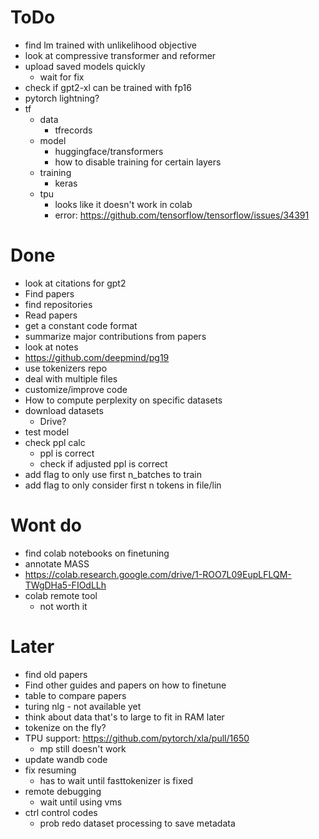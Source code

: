 # ToDo

-   find lm trained with unlikelihood objective
-   look at compressive transformer and reformer
-   upload saved models quickly
    -   wait for fix
-   check if gpt2-xl can be trained with fp16
-   pytorch lightning?
-   tf
    -   data
        -   tfrecords
    -   model
        -   huggingface/transformers
        -   how to disable training for certain layers
    -   training
        -   keras
    -   tpu
        -   looks like it doesn't work in colab
        -   error: https://github.com/tensorflow/tensorflow/issues/34391

# Done

-   look at citations for gpt2
-   Find papers
-   find repositories
-   Read papers
-   get a constant code format
-   summarize major contributions from papers
-   look at notes
-   https://github.com/deepmind/pg19
-   use tokenizers repo
-   deal with multiple files
-   customize/improve code
-   How to compute perplexity on specific datasets
-   download datasets
    -   Drive?
-   test model
-   check ppl calc
    -   ppl is correct
    -   check if adjusted ppl is correct
-   add flag to only use first n_batches to train
-   add flag to only consider first n tokens in file/lin

# Wont do

-   find colab notebooks on finetuning
-   annotate MASS
-   https://colab.research.google.com/drive/1-ROO7L09EupLFLQM-TWgDHa5-FIOdLLh
-   colab remote tool
    -   not worth it

# Later

-   find old papers
-   Find other guides and papers on how to finetune
-   table to compare papers
-   turing nlg - not available yet
-   think about data that's to large to fit in RAM later
-   tokenize on the fly?
-   TPU support: https://github.com/pytorch/xla/pull/1650
    -   mp still doesn't work
-   update wandb code
-   fix resuming
    -   has to wait until fasttokenizer is fixed
-   remote debugging
    -   wait until using vms
-   ctrl control codes
    -   prob redo dataset processing to save metadata
